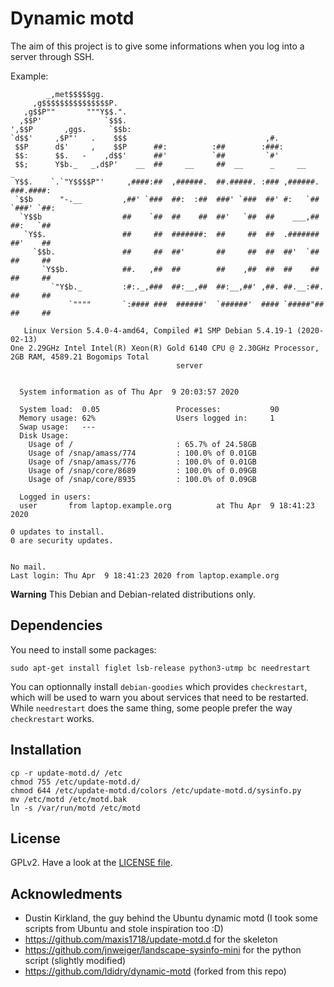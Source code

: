 # Dynamic motd

The aim of this project is to give some informations when you log into a server through SSH.

Example:

```
        _,met$$$$$gg.                                                           
     ,g$$$$$$$$$$$$$$$P.                                                        
   ,g$$P""       """Y$$.".                                                      
  ,$$P'              `$$$.                                                      
',$$P       ,ggs.     `$$b:                                                     
`d$$'     ,$P"'   .    $$$                               ,#.                    
 $$P      d$'     ,    $$P      ##:          :##        :###:                   
 $$:      $$.   -    ,d$$'      ##'          `##         `#'                    
 $$;      Y$b._   _,d$P'    __  ##     __     ##  __      _     __          _   
 Y$$.    `.`"Y$$$$P"'     ,####:##  ,######.  ##.#####. :### ,######. ###.####: 
 `$$b      "-.__         ,##' `###  ##:  :##  ###' `###  ##' #:   `## `###' `##:
  `Y$$b                  ##    `##  ##    ##  ##'   `##  ##    ___,##  ##:   `##
   `Y$$.                 ##     ##  #######:  ##     ##  ##  .#######  ##'    ##
     `$$b.               ##     ##  ##'       ##     ##  ##  ##'  `##  ##     ##
       `Y$$b.            ##.   ,##  ##        ##    ,##  ##  ##    ##  ##     ##
         `"Y$b._         :#:._,###  ##:__,##  ##:__,##' ,##. ##.__:##. ##     ##
             `""""       `:#### ###  ######'  `######'  #### `#####"## ##     ##

   Linux Version 5.4.0-4-amd64, Compiled #1 SMP Debian 5.4.19-1 (2020-02-13)
One 2.29GHz Intel Intel(R) Xeon(R) Gold 6140 CPU @ 2.30GHz Processor, 2GB RAM, 4589.21 Bogomips Total
                                     server


  System information as of Thu Apr  9 20:03:57 2020

  System load:  0.05                 Processes:           90
  Memory usage: 62%                  Users logged in:     1
  Swap usage:   ---
  Disk Usage:
    Usage of /                       : 65.7% of 24.58GB    
    Usage of /snap/amass/774         : 100.0% of 0.01GB    
    Usage of /snap/amass/776         : 100.0% of 0.01GB    
    Usage of /snap/core/8689         : 100.0% of 0.09GB    
    Usage of /snap/core/8935         : 100.0% of 0.09GB    

  Logged in users:
  user       from laptop.example.org          at Thu Apr  9 18:41:23 2020

0 updates to install.
0 are security updates.


No mail.
Last login: Thu Apr  9 18:41:23 2020 from laptop.example.org
```

**Warning** This Debian and Debian-related distributions only.

## Dependencies

You need to install some packages:

```
sudo apt-get install figlet lsb-release python3-utmp bc needrestart
```

You can optionnally install `debian-goodies` which provides `checkrestart`, which will be used to warn you about services that need to be restarted. While `needrestart` does the same thing, some people prefer the way `checkrestart` works.

## Installation

```
cp -r update-motd.d/ /etc
chmod 755 /etc/update-motd.d/
chmod 644 /etc/update-motd.d/colors /etc/update-motd.d/sysinfo.py
mv /etc/motd /etc/motd.bak
ln -s /var/run/motd /etc/motd
```

## License

GPLv2. Have a look at the [LICENSE file](LICENSE).

## Acknowledments

* Dustin Kirkland, the guy behind the Ubuntu dynamic motd (I took some scripts from Ubuntu and stole inspiration too :D)
* https://github.com/maxis1718/update-motd.d for the skeleton
* https://github.com/jnweiger/landscape-sysinfo-mini for the python script (slightly modified)
* https://github.com/ldidry/dynamic-motd (forked from this repo)
